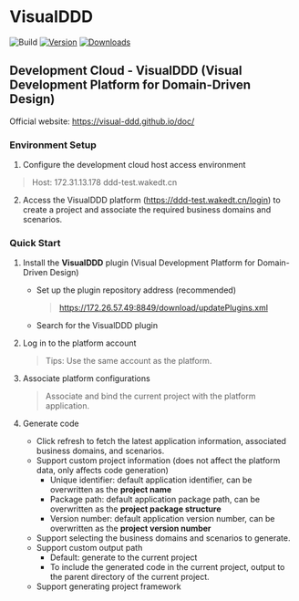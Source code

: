 # VisualDDD

![Build](https://github.com/Shimmernight/idea-plugin-dev/workflows/Build/badge.svg)
[![Version](https://img.shields.io/jetbrains/plugin/v/PLUGIN_ID.svg)](https://plugins.jetbrains.com/plugin/PLUGIN_ID)
[![Downloads](https://img.shields.io/jetbrains/plugin/d/PLUGIN_ID.svg)](https://plugins.jetbrains.com/plugin/PLUGIN_ID)

<!-- Plugin description -->
## Development Cloud - VisualDDD (Visual Development Platform for Domain-Driven Design)
Official website: https://visual-ddd.github.io/doc/

### Environment Setup
1. Configure the development cloud host access environment
> Host: 172.31.13.178 ddd-test.wakedt.cn

2. Access the VisualDDD platform (https://ddd-test.wakedt.cn/login) to create a project and associate the required business domains and scenarios.

### Quick Start
1. Install the **VisualDDD** plugin (Visual Development Platform for Domain-Driven Design)
    - Set up the plugin repository address (recommended)
      > https://172.26.57.49:8849/download/updatePlugins.xml
    - Search for the VisualDDD plugin

2. Log in to the platform account
   > Tips: Use the same account as the platform.

3. Associate platform configurations
   > Associate and bind the current project with the platform application.

4. Generate code
    - Click refresh to fetch the latest application information, associated business domains, and scenarios.
    - Support custom project information (does not affect the platform data, only affects code generation)
        - Unique identifier: default application identifier, can be overwritten as the **project name**
        - Package path: default application package path, can be overwritten as the **project package structure**
        - Version number: default application version number, can be overwritten as the **project version number**
    - Support selecting the business domains and scenarios to generate.
    - Support custom output path
        - Default: generate to the current project
        - To include the generated code in the current project, output to the parent directory of the current project.
    - Support generating project framework
<!-- Plugin description end -->
